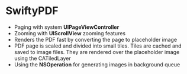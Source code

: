 # SwiftyPDF

 * Paging with system **UIPageViewController**
 * Zooming with **UIScrollView** zooming features
 * Renders the PDF fast by converting the page to placeholder image
 * PDF page is scaled and divided into small tiles. Tiles are cached and saved to image files. They are rendered over the placeholder image using the CATiledLayer
 * Using the **NSOperation** for generating images in background queue
